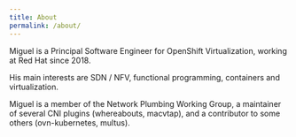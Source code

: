 ```yaml
---
title: About
permalink: /about/
---
```


Miguel is a Principal Software Engineer for OpenShift Virtualization, working at
Red Hat since 2018.

His main interests are SDN / NFV, functional programming, containers and
virtualization.

Miguel is a member of the Network Plumbing Working Group, a maintainer of
several CNI plugins (whereabouts, macvtap), and a contributor to some others
(ovn-kubernetes, multus).

